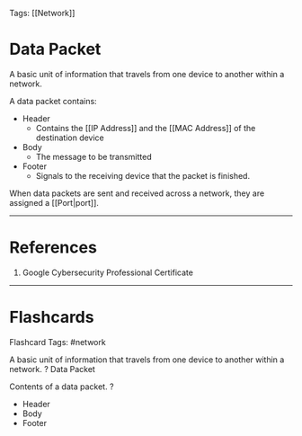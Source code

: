 Tags: [[Network]]
# Data Packet

A basic unit of information that travels from one device to another within a network.

A data packet contains:
- Header
	- Contains the [[IP Address]] and the [[MAC Address]] of the destination device
- Body
	- The message to be transmitted
- Footer
	- Signals to the receiving device that the packet is finished.

When data packets are sent and received across a network, they are assigned a [[Port|port]].

---
# References

1. Google Cybersecurity Professional Certificate

---
# Flashcards

Flashcard Tags: #network 

A basic unit of information that travels from one device to another within a network.
?
Data Packet
<!--SR:!2024-05-21,17,290-->

Contents of a data packet.
?
- Header
- Body
- Footer
<!--SR:!2024-05-21,17,290-->